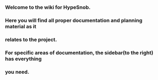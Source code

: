 ### Welcome to the wiki for HypeSnob.

### Here you will find all proper documentation and planning material as it
### relates to the project.

### For specific areas of documentation, the sidebar(to the right) has everything
### you need.

